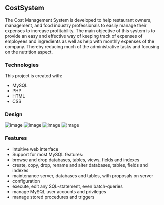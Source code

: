 ## CostSystem
The Cost Management System is developed to help restaurant owners, management, and food industry professionals to easily manage their expenses to increase profitability. The main objective of this system is to provide an easy and effective way of keeping track of expenses of employees and ingredients as well as help with monthly expenses of the company. Thereby reducing much of the administrative tasks and focusing on the nutrition aspect. 

### Technologies
This project is created with:
* MySQL
* PHP
* HTML
* CSS

### Design

![image](https://user-images.githubusercontent.com/97153471/152097173-8caab35e-3204-49c7-bda7-ae93abd0e9b5.png)
![image](https://user-images.githubusercontent.com/97153471/152097235-81f07264-31ab-4c4e-b468-235ce4d0a322.png)
![image](https://user-images.githubusercontent.com/97153471/152097272-2b5a7677-840d-4751-8d5d-273ac72f3ccc.png)
![image](https://user-images.githubusercontent.com/97153471/152099137-48f8577b-b5b4-4726-bdc6-b41e955f0f1f.png)


### Features
* Intuitive web interface
* Support for most MySQL features:
* browse and drop databases, tables, views, fields and indexes
* create, copy, drop, rename and alter databases, tables, fields and indexes
* maintenance server, databases and tables, with proposals on server
* configuration
* execute, edit any SQL-statement, even batch-queries
* manage MySQL user accounts and privileges
* manage stored procedures and triggers
